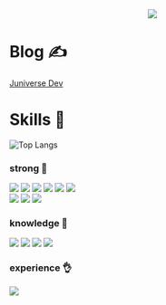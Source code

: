 <div align="center">
  <img src="https://github.com/jiyoon0605/jiyoon0605/assets/49777530/21278357-3f49-4edb-b4ff-b60bf0b5cb1c"/>
</div>


# Blog ✍️
[Juniverse Dev](https://juniverse-dev.vercel.app/)


# Skills 🔧
![Top Langs](https://github-readme-stats.vercel.app/api/top-langs/?username=anuraghazra&layout=compact)
### strong 💪
<div style={{display: 'flex'}}>
 <img src="https://img.shields.io/badge/HTML5-E34F26?style=for-the-badge&logo=HTML5&logoColor=white">
 <img src="https://img.shields.io/badge/CSS3-1572B6?style=for-the-badge&logo=CSS3&logoColor=white">
 <img src="https://img.shields.io/badge/Javascript-F7DF1E?style=for-the-badge&logo=Javascript&logoColor=white">
 <img src="https://img.shields.io/badge/Typescript-3178C6?style=for-the-badge&logo=Typescript&logoColor=white">
 <img src="https://img.shields.io/badge/React-61DAFB?style=for-the-badge&logo=React&logoColor=white">
 <img src="https://img.shields.io/badge/Next.js-000000?style=for-the-badge&logo=Next.js&logoColor=white">
 <br/>
  <img src="https://img.shields.io/badge/Git-F05032?style=for-the-badge&logo=Git&logoColor=white">
  <img src="https://img.shields.io/badge/Github-181717?style=for-the-badge&logo=Github&logoColor=white">
 <img src="https://img.shields.io/badge/Gitlab-FC6D26?style=for-the-badge&logo=Gitlab&logoColor=white">
</div>

### knowledge 📕
<div style={{display: 'flex'}}>
 <img src="https://img.shields.io/badge/Vue.js-4FC08D?style=for-the-badge&logo=Vue.js&logoColor=white">
 <img src="https://img.shields.io/badge/Spring-6DB33F?style=for-the-badge&logo=Spring&logoColor=white">
 <img src="https://img.shields.io/badge/Java-007396?style=flat-square&logo=Java&logoColor=white">
 <img src="https://img.shields.io/badge/mariadb-003545?style=for-the-badge&logo=mariadb&logoColor=white">
 <br/>
</div>

### experience 👌
 <img src="https://img.shields.io/badge/Oracle-F80000?style=for-the-badge&logo=Oracle&logoColor=white">
<!--
![Anurag's GitHub stats](https://github-readme-stats.vercel.app/api?username=jiyoon0605&show_icons=true&theme=radical)
-->
